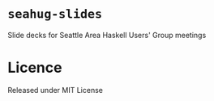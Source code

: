 # `seahug-slides`

Slide decks for Seattle Area Haskell Users' Group meetings

# Licence

Released under MIT License
